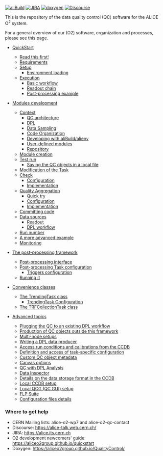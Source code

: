 <!--  \cond EXCLUDE_FOR_DOXYGEN -->
[![aliBuild](https://img.shields.io/badge/aliBuild-dashboard-lightgrey.svg)](https://alisw.cern.ch/cockpit-legacy/d/000000001/main-dashboard?orgId=1&var-storagename=All&var-reponame=All&var-checkname=build%2FQualityControl%2Fo2-dataflow%2F0&var-upthreshold=30m&var-minuptime=30)
[![JIRA](https://img.shields.io/badge/JIRA-Report%20issue-blue.svg)](https://alice.its.cern.ch/jira/secure/CreateIssue.jspa?pid=11201&issuetype=1)
[![doxygen](https://img.shields.io/badge/doxygen-documentation-blue.svg)](https://aliceo2group.github.io/QualityControl/)
[![Discourse](https://img.shields.io/badge/discourse-Get%20help-blue.svg)](https://alice-talk.web.cern.ch/)

<!--  \endcond  --> 

This is the repository of the data quality control (QC) software for the ALICE O<sup>2</sup> system. 
 
For a general overview of our (O2) software, organization and processes, please see this [page](https://aliceo2group.github.io/).

* [QuickStart](#quickstart)
    * [Read this first!](#read-this-first)
    * [Requirements](#requirements)
    * [Setup](#setup)
        * [Environment loading](#environment-loading)
    * [Execution](#execution)
        * [Basic workflow](#basic-workflow)
        * [Readout chain](#readout-chain)
        * [Post-processing example](#post-processing-example)

* [Modules development](#modules-development)
    * [Context](#context)
        * [QC architecture](#qc-architecture)
        * [DPL](#dpl)
        * [Data Sampling](#data-sampling)
        * [Code Organization](#code-organization)
        * [Developing with aliBuild/alienv](#developing-with-alibuildalienv)
        * [User-defined modules](#user-defined-modules)
        * [Repository](#repository)
    * [Module creation](#module-creation)
    * [Test run](#test-run)
        * [Saving the QC objects in a local file](#saving-the-qc-objects-in-a-local-file)
    * [Modification of the Task](#modification-of-the-task)
    * [Check](#check)
        * [Configuration](#configuration)
        * [Implementation](#implementation)
    * [Quality Aggregation](#quality-aggregation)
        * [Quick try](#quick-try)
        * [Configuration](#configuration-1)
        * [Implementation](#implementation-1)
    * [Committing code](#committing-code)
    * [Data sources](#data-sources)
        * [Readout](#readout)
        * [DPL workflow](#dpl-workflow)
    * [Run number](#run-number)
    * [A more advanced example](#a-more-advanced-example)
    * [Monitoring](#monitoring)
    
* [The post-processing framework](#the-post-processing-framework)
    * [Post-processing interface](#post-processing-interface)
    * [Post-processing Task configuration](#configuration)
        * [Triggers configuration](#triggers-configuration)
    * [Running it](#running-it)
* [Convenience classes](#convenience-classes)
    * [The TrendingTask class](#the-trendingtask-class)
        * [TrendingTask Configuration](#configuration-1)
    * [The TRFCollectionTask class](#the-trfcollectiontask-class)

* [Advanced topics](#advanced-topics)
    * [Plugging the QC to an existing DPL workflow](#plugging-the-qc-to-an-existing-dpl-workflow)
    * [Production of QC objects outside this framework](#production-of-qc-objects-outside-this-framework)
    * [Multi-node setups](#multi-node-setups)
    * [Writing a DPL data producer](#writing-a-dpl-data-producer)
    * [Access run conditions and calibrations from the CCDB](#access-run-conditions-and-calibrations-from-the-ccdb)
    * [Definition and access of task-specific configuration](#definition-and-access-of-task-specific-configuration)
    * [Custom QC object metadata](#custom-qc-object-metadata)
    * [Canvas options](#canvas-options)
    * [QC with DPL Analysis](#qc-with-dpl-analysis)
    * [Data Inspector](#data-inspector)
    * [Details on the data storage format in the CCDB](#details-on-the-data-storage-format-in-the-ccdb)
    * [Local CCDB setup](#local-ccdb-setup)
    * [Local QCG (QC GUI) setup](#local-qcg-qc-gui-setup)
    * [FLP Suite](#flp-suite)
    * [Configuration files details](#configuration-files-details)

### Where to get help

* CERN Mailing lists: alice-o2-wp7 and alice-o2-qc-contact
* Discourse: https://alice-talk.web.cern.ch/
* JIRA: https://alice.its.cern.ch
* O2 development newcomers' guide: https://aliceo2group.github.io/quickstart
* Doxygen: https://aliceo2group.github.io/QualityControl/
